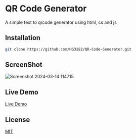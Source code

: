 # QR Code Generator

A simple text to qrcode generator using html, cs and js

## Installation

```bash
git clone https://github.com/HG3182/QR-Code-Generator.git
```

## ScreenShot
![Screenshot 2024-03-14 114715](https://github.com/HG3182/QR-Code-Generator/assets/155936631/896e24d8-c6af-479c-a542-adabc0d12885)


## Live Demo

[Live Demo](https://raw.githack.com/HG3182/QR-Code-Generator/main/index.html)

## License

[MIT](https://choosealicense.com/licenses/mit/)
